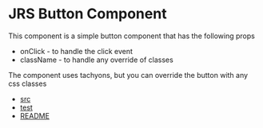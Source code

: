 # JRS Button Component

This component is a simple button component that has the following props

* onClick - to handle the click event
* className - to handle any override of classes

The component uses tachyons, but you can override the button with any css classes

* [src](./index.js)
* [test](./test.js)
* [README](../)
